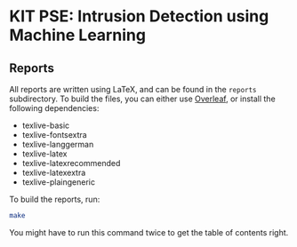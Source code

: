 # KIT PSE: Intrusion Detection using Machine Learning

## Reports

All reports are written using LaTeX, and can be found in the `reports` subdirectory. To build the
files, you can either use [Overleaf](https://overleaf.com), or install the following dependencies:

- texlive-basic
- texlive-fontsextra
- texlive-langgerman
- texlive-latex
- texlive-latexrecommended
- texlive-latexextra
- texlive-plaingeneric

To build the reports, run:

```bash
make
```

You might have to run this command twice to get the table of contents right.
